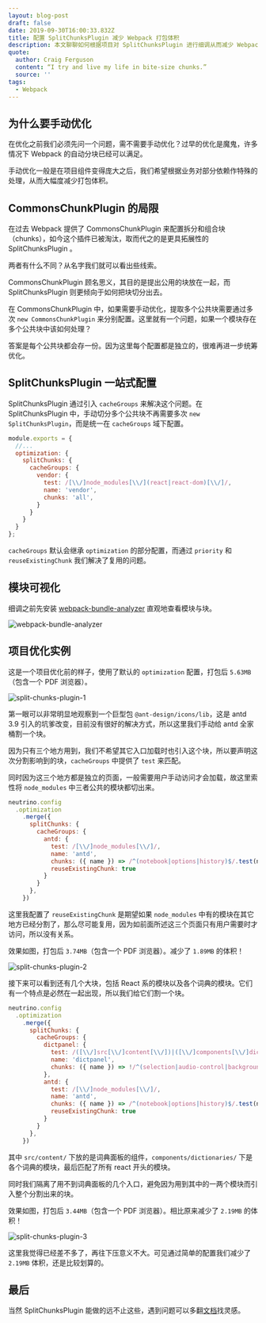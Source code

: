 ```yaml
---
layout: blog-post
draft: false
date: 2019-09-30T16:00:33.832Z
title: 配置 SplitChunksPlugin 减少 Webpack 打包体积
description: 本文聊聊如何根据项目对 SplitChunksPlugin 进行细调从而减少 Webpack 打包体积。
quote:
  author: Craig Ferguson
  content: “I try and live my life in bite-size chunks.”
  source: ''
tags:
  - Webpack
---
```

## 为什么要手动优化

在优化之前我们必须先问一个问题，需不需要手动优化？过早的优化是魔鬼，许多情况下 Webpack 的自动分块已经可以满足。

手动优化一般是在项目组件变得庞大之后，我们希望根据业务对部分依赖作特殊的处理，从而大幅度减少打包体积。

## CommonsChunkPlugin 的局限

在过去 Webpack 提供了 CommonsChunkPlugin 来配置拆分和组合块（chunks），如今这个插件已被淘汰，取而代之的是更具拓展性的 SplitChunksPlugin 。

两者有什么不同？从名字我们就可以看出些线索。

CommonsChunkPlugin 顾名思义，其目的是提出公用的块放在一起，而 SplitChunksPlugin 则更倾向于如何把块切分出去。

在 CommonsChunkPlugin 中，如果需要手动优化，提取多个公共块需要通过多次 `new CommonsChunkPlugin` 来分别配置。这里就有一个问题，如果一个模块存在多个公共块中该如何处理？

答案是每个公共块都会存一份。因为这里每个配置都是独立的，很难再进一步统筹优化。

## SplitChunksPlugin 一站式配置

SplitChunksPlugin 通过引入 `cacheGroups` 来解决这个问题。在 SplitChunksPlugin 中，手动切分多个公共块不再需要多次 `new SplitChunksPlugin`，而是统一在 `cacheGroups` 域下配置。

```javascript
module.exports = {
  //...
  optimization: {
    splitChunks: {
      cacheGroups: {
        vendor: {
          test: /[\\/]node_modules[\\/](react|react-dom)[\\/]/,
          name: 'vendor',
          chunks: 'all',
        }
      }
    }
  }
};
```

`cacheGroups` 默认会继承 `optimization` 的部分配置，而通过 `priority` 和 `reuseExistingChunk` 我们解决了复用的问题。

## 模块可视化

细调之前先安装 [webpack-bundle-analyzer](https://www.npmjs.com/package/webpack-bundle-analyzer) 直观地查看模块与块。

![webpack-bundle-analyzer](https://cloud.githubusercontent.com/assets/302213/20628702/93f72404-b338-11e6-92d4-9a365550a701.gif)

## 项目优化实例

这是一个项目优化前的样子，使用了默认的 `optimization` 配置，打包后 `5.63MB`（包含一个 PDF 浏览器）。

![split-chunks-plugin-1](/img/split-chunks-plugin-1.png)

第一眼可以非常明显地观察到一个巨型包 `@ant-design/icons/lib`，这是 antd 3.9 引入的坑爹改变，目前没有很好的解决方式，所以这里我们手动给 antd 全家桶割一个块。

因为只有三个地方用到，我们不希望其它入口加载时也引入这个块，所以要声明这次分割影响到的块，`cacheGroups` 中提供了 `test` 来匹配。

同时因为这三个地方都是独立的页面，一般需要用户手动访问才会加载，故这里索性将 `node_modules` 中三者公共的模块都切出来。

```javascript
neutrino.config
  .optimization
    .merge({
      splitChunks: {
        cacheGroups: {
          antd: {
            test: /[\\/]node_modules[\\/]/,
            name: 'antd',
            chunks: ({ name }) => /^(notebook|options|history)$/.test(name),
            reuseExistingChunk: true
          }
        }
      },
    })
```

这里我配置了 `reuseExistingChunk` 是期望如果 `node_modules` 中有的模块在其它地方已经分割了，那么尽可能复用，因为如前面所述这三个页面只有用户需要时才访问，所以没有关系。

效果如图，打包后 `3.74MB`（包含一个 PDF 浏览器）。减少了 `1.89MB` 的体积！

![split-chunks-plugin-2](/img/split-chunks-plugin-2.png)

接下来可以看到还有几个大块，包括 React 系的模块以及各个词典的模块。它们有一个特点是必然在一起出现，所以我们给它们割一个块。

```javascript
neutrino.config
  .optimization
    .merge({
      splitChunks: {
        cacheGroups: {
          dictpanel: {
            test: /([\\/]src[\\/]content[\\/])|([\\/]components[\\/]dictionaries[\\/])|([\\/]node_modules[\\/]react)/,
            name: 'dictpanel',
            chunks: ({ name }) => !/^(selection|audio-control|background)$/.test(name)
          },
          antd: {
            test: /[\\/]node_modules[\\/]/,
            name: 'antd',
            chunks: ({ name }) => /^(notebook|options|history)$/.test(name),
            reuseExistingChunk: true
          }
        }
      },
    })
```

其中 `src/content/` 下放的是词典面板的组件，`components/dictionaries/` 下是各个词典的模块，最后匹配了所有 react 开头的模块。

同时我们隔离了用不到词典面板的几个入口，避免因为用到其中的一两个模块而引入整个分割出来的块。

效果如图，打包后 `3.44MB`（包含一个 PDF 浏览器）。相比原来减少了 `2.19MB` 的体积！

![split-chunks-plugin-3](/img/split-chunks-plugin-3.png)

这里我觉得已经差不多了，再往下压意义不大。可见通过简单的配置我们减少了 `2.19MB` 体积，还是比较划算的。

## 最后

当然 SplitChunksPlugin 能做的远不止这些，遇到问题可以多翻[文档](https://webpack.js.org/plugins/split-chunks-plugin/)找灵感。
